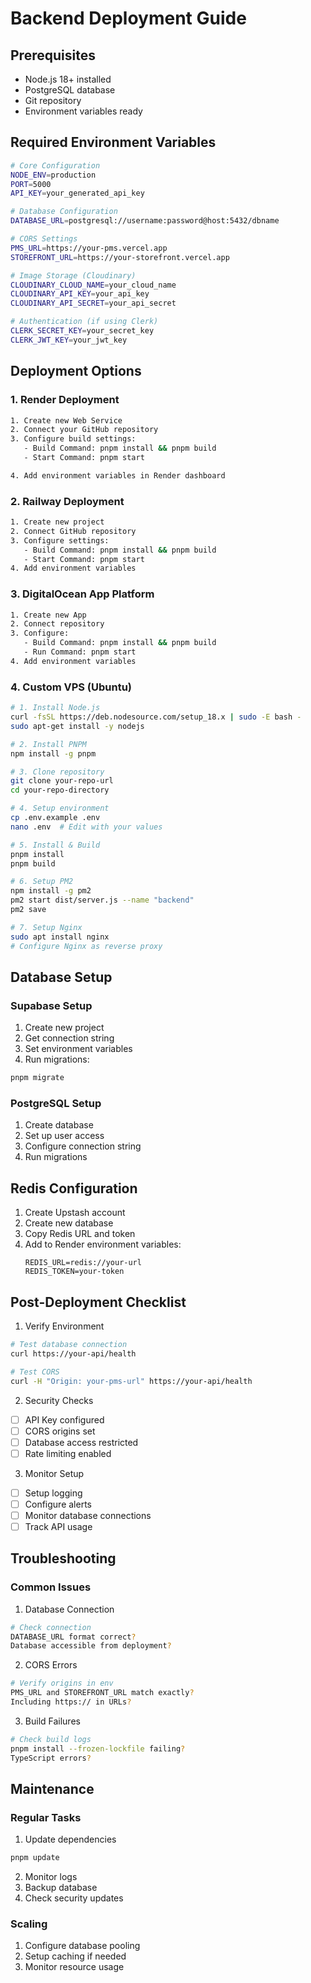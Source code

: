 # Backend Deployment Guide

## Prerequisites
- Node.js 18+ installed
- PostgreSQL database
- Git repository
- Environment variables ready

## Required Environment Variables
```bash
# Core Configuration
NODE_ENV=production
PORT=5000
API_KEY=your_generated_api_key

# Database Configuration
DATABASE_URL=postgresql://username:password@host:5432/dbname

# CORS Settings
PMS_URL=https://your-pms.vercel.app
STOREFRONT_URL=https://your-storefront.vercel.app

# Image Storage (Cloudinary)
CLOUDINARY_CLOUD_NAME=your_cloud_name
CLOUDINARY_API_KEY=your_api_key
CLOUDINARY_API_SECRET=your_api_secret

# Authentication (if using Clerk)
CLERK_SECRET_KEY=your_secret_key
CLERK_JWT_KEY=your_jwt_key
```

## Deployment Options

### 1. Render Deployment
```bash
1. Create new Web Service
2. Connect your GitHub repository
3. Configure build settings:
   - Build Command: pnpm install && pnpm build
   - Start Command: pnpm start

4. Add environment variables in Render dashboard
```

### 2. Railway Deployment
```bash
1. Create new project
2. Connect GitHub repository
3. Configure settings:
   - Build Command: pnpm install && pnpm build
   - Start Command: pnpm start
4. Add environment variables
```

### 3. DigitalOcean App Platform
```bash
1. Create new App
2. Connect repository
3. Configure:
   - Build Command: pnpm install && pnpm build
   - Run Command: pnpm start
4. Add environment variables
```

### 4. Custom VPS (Ubuntu)
```bash
# 1. Install Node.js
curl -fsSL https://deb.nodesource.com/setup_18.x | sudo -E bash -
sudo apt-get install -y nodejs

# 2. Install PNPM
npm install -g pnpm

# 3. Clone repository
git clone your-repo-url
cd your-repo-directory

# 4. Setup environment
cp .env.example .env
nano .env  # Edit with your values

# 5. Install & Build
pnpm install
pnpm build

# 6. Setup PM2
npm install -g pm2
pm2 start dist/server.js --name "backend"
pm2 save

# 7. Setup Nginx
sudo apt install nginx
# Configure Nginx as reverse proxy
```

## Database Setup

### Supabase Setup
1. Create new project
2. Get connection string
3. Set environment variables
4. Run migrations:
```bash
pnpm migrate
```

### PostgreSQL Setup
1. Create database
2. Set up user access
3. Configure connection string
4. Run migrations

## Redis Configuration
1. Create Upstash account
2. Create new database
3. Copy Redis URL and token
4. Add to Render environment variables:
   ```
   REDIS_URL=redis://your-url
   REDIS_TOKEN=your-token
   ```

## Post-Deployment Checklist

1. Verify Environment
```bash
# Test database connection
curl https://your-api/health

# Test CORS
curl -H "Origin: your-pms-url" https://your-api/health
```

2. Security Checks
- [ ] API Key configured
- [ ] CORS origins set
- [ ] Database access restricted
- [ ] Rate limiting enabled

3. Monitor Setup
- [ ] Setup logging
- [ ] Configure alerts
- [ ] Monitor database connections
- [ ] Track API usage

## Troubleshooting

### Common Issues
1. Database Connection
```bash
# Check connection
DATABASE_URL format correct?
Database accessible from deployment?
```

2. CORS Errors
```bash
# Verify origins in env
PMS_URL and STOREFRONT_URL match exactly?
Including https:// in URLs?
```

3. Build Failures
```bash
# Check build logs
pnpm install --frozen-lockfile failing?
TypeScript errors?
```

## Maintenance

### Regular Tasks
1. Update dependencies
```bash
pnpm update
```

2. Monitor logs
3. Backup database
4. Check security updates

### Scaling
1. Configure database pooling
2. Setup caching if needed
3. Monitor resource usage

